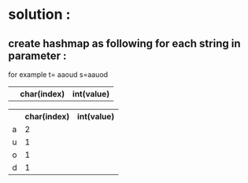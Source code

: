 <h1>solution : </h1>
<h2>create hashmap as following for each string in parameter :</h2>
for example t= aaoud s=aauod 
 <table>
  <th>
    <th>char(index)</th>
    <th>int(value)</th>
  </th>

</table> 

 <table>
  <th>
    <th>char(index)</th>
    <th>int(value)</th>
  </th>
  <tr>
    <td>a</td>
    <td>2</td>
  </tr>
   <tr>
    <td>u</td>
    <td>1</td>
  </tr>
   <tr>
    <td>o</td>
    <td>1</td>
  </tr>
   <tr>
    <td>d</td>
    <td>1</td>
  </tr>
</table> 
